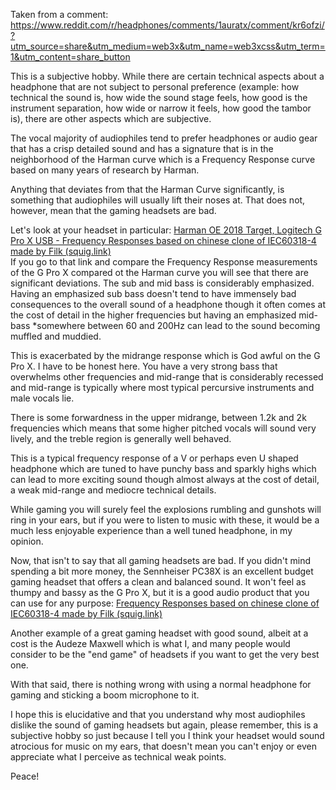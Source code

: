 

Taken from a comment:
https://www.reddit.com/r/headphones/comments/1auratx/comment/kr6ofzi/?utm_source=share&utm_medium=web3x&utm_name=web3xcss&utm_term=1&utm_content=share_button

This is a subjective hobby. While there are certain technical aspects about a headphone that are not subject to personal preference (example: how technical the sound is, how wide the sound stage feels, how good is the instrument separation, how wide or narrow it feels, how good the tambor is), there are other aspects which are subjective.

The vocal majority of audiophiles tend to prefer headphones or audio gear that has a crisp detailed sound and has a signature that is in the neighborhood of the Harman curve which is a Frequency Response curve based on many years of research by Harman.

Anything that deviates from that the Harman Curve significantly, is something that audiophiles will usually lift their noses at. That does not, however, mean that the gaming headsets are bad.

Let's look at your headset in particular: [Harman OE 2018 Target, Logitech G Pro X USB - Frequency Responses based on chinese clone of IEC60318-4 made by Filk (squig.link)](https://filk.squig.link/?share=Harman_OE_2018_Target,Logitech_G_Pro_X_USB)  
If you go to that link and compare the Frequency Response measurements of the G Pro X compared ot the Harman curve you will see that there are significant deviations. The sub and mid bass is considerably emphasized. Having an emphasized sub bass doesn't tend to have immensely bad consequences to the overall sound of a headphone though it often comes at the cost of detail in the higher frequencies but having an emphasized mid-bass *somewhere between 60 and 200Hz can lead to the sound becoming muffled and muddied.

This is exacerbated by the midrange response which is God awful on the G Pro X. I have to be honest here. You have a very strong bass that overwhelms other frequencies and mid-range that is considerably recessed and mid-range is typically where most typical percursive instruments and male vocals lie.

There is some forwardness in the upper midrange, between 1.2k and 2k frequencies which means that some higher pitched vocals will sound very lively, and the treble region is generally well behaved.

This is a typical frequency response of a V or perhaps even U shaped headphone which are tuned to have punchy bass and sparkly highs which can lead to more exciting sound though almost always at the cost of detail, a weak mid-range and mediocre technical details.

While gaming you will surely feel the explosions rumbling and gunshots will ring in your ears, but if you were to listen to music with these, it would be a much less enjoyable experience than a well tuned headphone, in my opinion.

Now, that isn't to say that all gaming headsets are bad. If you didn't mind spending a bit more money, the Sennheiser PC38X is an excellent budget gaming headset that offers a clean and balanced sound. It won't feel as thumpy and bassy as the G Pro X, but it is a good audio product that you can use for any purpose: [Frequency Responses based on chinese clone of IEC60318-4 made by Filk (squig.link)](https://filk.squig.link/?share=Sennheiser_PC38x)

Another example of a great gaming headset with good sound, albeit at a cost is the Audeze Maxwell which is what I, and many people would consider to be the "end game" of headsets if you want to get the very best one.

With that said, there is nothing wrong with using a normal headphone for gaming and sticking a boom microphone to it.

I hope this is elucidative and that you understand why most audiophiles dislike the sound of gaming headsets but again, please remember, this is a subjective hobby so just because I tell you I think your headset would sound atrocious for music on my ears, that doesn't mean you can't enjoy or even appreciate what I perceive as technical weak points.

Peace!